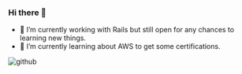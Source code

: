 ### Hi there 👋

- 🔭 I’m currently working with Rails but still
open for any chances to learning new things.
- 🌱 I’m currently learning about AWS to get some certifications.


<img src="https://github.com/jackiedo91/jackiedo91/blob/main/github-snake.svg" alt="github"/>
